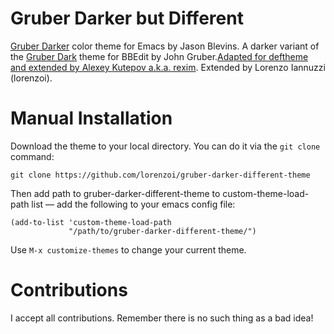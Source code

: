 # Gruber Darker but Different #

[Gruber Darker](http://jblevins.org/projects/emacs-color-themes/color-theme-gruber-darker.el.html)
color theme for Emacs by Jason Blevins. A darker variant of the
[Gruber Dark](http://daringfireball.net/projects/bbcolors/schemes/)
theme for BBEdit by John Gruber.[Adapted for deftheme and extended by
Alexey Kutepov a.k.a. rexim](https://github.com/rexim/gruber-darker-theme). Extended by Lorenzo Iannuzzi (lorenzoi).

# Manual Installation #

Download the theme to your local directory. You can do it via the `git
clone` command:

```
git clone https://github.com/lorenzoi/gruber-darker-different-theme
```

Then add path to gruber-darker-different-theme to custom-theme-load-path list —
add the following to your emacs config file:

```
(add-to-list 'custom-theme-load-path
             "/path/to/gruber-darker-different-theme/")
```

Use `M-x customize-themes` to change your current theme.

# Contributions #

I accept all contributions. Remember there is no such thing as a bad idea!

